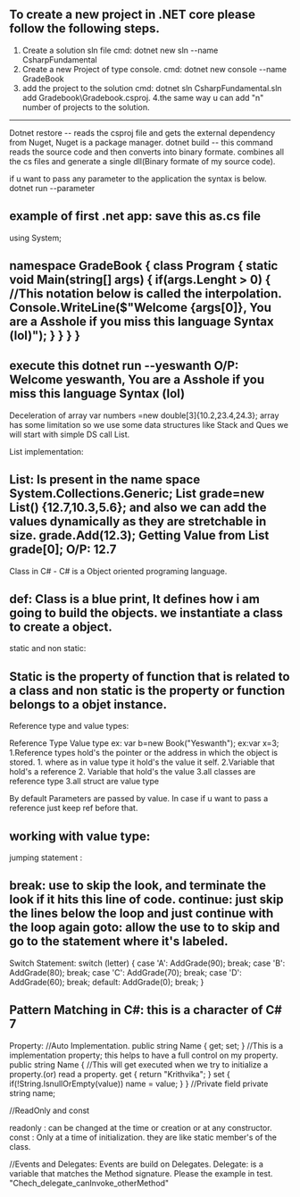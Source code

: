 To create a new project in .NET core please follow the following steps.
-------------------------------------------------------------------------
1. Create a solution sln file
    cmd: dotnet new sln --name CsharpFundamental
2. Create a new Project of type console.
    cmd: dotnet new console --name GradeBook
3. add the project to the solution
    cmd: dotnet sln CsharpFundamental.sln add Gradebook\Gradebook.csproj.
4.the same way u can add "n" number of projects to the solution.
--------------------------------------------------------------------------
Dotnet restore  -- reads the csproj file and gets the external  dependency from Nuget, Nuget is a package manager.
dotnet build    -- this command reads the source code and then converts into binary formate. combines all the cs files and generate a single dll(Binary formate of my source code).

if u want to pass any parameter to the application the syntax is below.
 dotnet run --parameter 

 example of first .net app: save this as.cs file
-----------------------------------------------------------------------------------------------------------------------
 using System;

 namespace GradeBook
 {
     class Program
     {
         static void Main(string[] args)
         {
             if(args.Lenght > 0)
             {
                 //This notation below is called the interpolation.
                 Console.WriteLine($"Welcome {args[0]}, You are a Asshole if you miss this language Syntax (lol)");
             }
         }
     }
 }
 ------------------------------------------------------------------------------------------------------------------------
 execute this dotnet run --yeswanth
 O/P: Welcome yeswanth, You are a Asshole if you miss this language Syntax (lol)
 ------------------------------------------------------------------------------------------------------------------------
Deceleration of array 
var numbers =new double[3]{10.2,23.4,24.3};
array has some limitation so we use some data structures like Stack and Ques we will start with simple DS call List.

List implementation:

List: Is present in the name space System.Collections.Generic;
List<double> grade=new List<double>() {12.7,10.3,5.6};
and also we can add the values dynamically as they are stretchable in size.
grade.Add(12.3);
Getting Value from List
grade[0];
O/P: 12.7
--------------------------------------------------------------------------------------------------------------------------
Class in C# - C# is a Object oriented programing language.

def: Class is a blue print, It defines how i am going to build the objects. we instantiate a class to create a object.
-------------------------------------------------------------------------------------------------------------------------------
static and non static:

Static is the property of function that is related to a class and non static is the property or function belongs to a objet instance.
-------------------------------------------------------------------------------------------------------------------------------
Reference type and value types:

Reference Type                                                                                  Value type
ex: var b=new Book("Yeswanth");                                                                 ex:var x=3;
1.Reference types hold's the pointer or the address in which the object is stored.              1. where as in value type it hold's the value it self.
2.Variable that hold's a reference                                                              2. Variable that hold's the value
3.all classes are reference type                                                               3.all struct are value type






By default Parameters are passed by value. In case if u want to pass a reference just keep ref before that.

working with value type:
----------------------------------------------------------------------------------------------------------------------------
jumping statement :

break: use to skip the look, and terminate the look if it hits this line of code.
continue: just skip the lines below the loop and just continue with the loop again
goto: allow the use to to skip and go to the statement where it's labeled.
----------------------------------------------------------------------------------------------------------------------------
Switch Statement:
switch (letter)
            {
                case 'A':
                    AddGrade(90);
                    break;
                case 'B':
                    AddGrade(80);
                    break;
                case 'C':
                 AddGrade(70);
                    break;
                case 'D':
                 AddGrade(60);
                    break;
                default:
                AddGrade(0);
                    break;
            }

Pattern Matching in C#: this is a character of C# 7
-------------------------------------------------------------------------------------------
 Property:
//Auto Implementation.
 public string Name
 {
     get;
     set;
 }
 //This is a implementation property; this helps to have a full control on my property.
  public string Name
 {
     //This will get executed when we try to initialize a property.(or) read a property.
     get
     {
        return "Krithvika";
     }
     set
     {
         if(!String.IsnullOrEmpty(value))
        name = value;
     }
 }
//Private field
 private string name;

 //ReadOnly and const

 readonly   : can be changed at the time or creation or at any constructor.
 const      : Only at a time of initialization. they are like static member's of the class.


 //Events and Delegates:
 Events are build on Delegates.
 Delegate: is a variable that matches the Method signature. Please the example in test. "Chech_delegate_canInvoke_otherMethod"